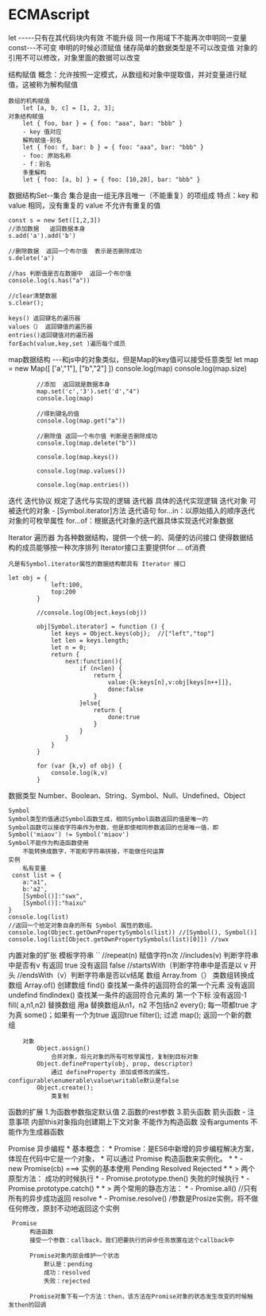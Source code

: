 # ECMAscript
let -----只有在其代码块内有效
		不能升级
		同一作用域下不能再次申明同一变量
const---不可变
		申明的时候必须赋值
		储存简单的数据类型是不可以改变值
		对象的引用不可以修改，对象里面的数据可以改变

结构赋值
	概念：允许按照一定模式，从数组和对象中提取值，并对变量进行赋值，这被称为解构赋值

	数组的机构赋值
		let [a, b, c] = [1, 2, 3];
	对象结构赋值
		let { foo, bar } = { foo: "aaa", bar: "bbb" }
		- key 值对应
		解构赋值-别名
		let { foo: f, bar: b } = { foo: "aaa", bar: "bbb" }
		- foo: 原始名称
		- f：别名
		多重解构
		let { foo: [a, b] } = { foo: [10,20], bar: "bbb" }

数据结构Set--集合
	集合是由一组无序且唯一（不能重复）的项组成
	特点：key 和 value  相同，没有重复的 value
	不允许有重复的值

	const s = new Set([1,2,3])
	//添加数据   返回数据本身
	s.add('a').add('b')

	//删除数据  返回一个布尔值  表示是否删除成功
	s.delete('a')

	//has 判断值是否在数据中  返回一个布尔值
	console.log(s.has("a"))

	//clear清楚数据
	s.clear();

	keys() 返回键名的遍历器
	values（） 返回键值的遍历器
	entries()返回键值对的遍历器
	forEach(value,key,set )遍历每个成员

map数据结构
    ---和js中的对象类似，但是Map的key值可以接受任意类型
	let map = new Map([
				['a',"1"],
				["b","2"]
			])
			console.log(map)
			console.log(map.size)

			//添加  返回就是数据本身
			map.set('c','3').set('d',"4")
			console.log(map)

			//得到键名的值
			console.log(map.get("a"))

			//删除值 返回一个布尔值 判断是否删除成功
			console.log(map.delete("b"))

			console.log(map.keys())

			console.log(map.values())

			console.log(map.entries())

迭代
	迭代协议
		规定了迭代与实现的逻辑
	迭代器
		具体的迭代实现逻辑
	迭代对象
		可被迭代的对象 - [Symbol.iterator]方法
	迭代语句
		for...in：以原始插入的顺序迭代对象的可枚举属性
		for...of：根据迭代对象的迭代器具体实现迭代对象数据

Iterator 遍历器
	为各种数据结构，提供一个统一的、简便的访问接口
	使得数据结构的成员能够按一种次序排列
	Iterator接口主要提供for ... of消费

	凡是有Symbol.iterator属性的数据结构都具有 Iterator 接口

	let obj = {
				left:100,
				top:200
			}

			//console.log(Object.keys(obj))

			obj[Symbol.iterator] = function () {
				let keys = Object.keys(obj);  //["left","top"]
				let len = keys.length;
				let n = 0;
				return {
					next:function(){
						if (n<len) {
							return {
								value:{k:keys[n],v:obj[keys[n++]]},
								done:false
							}
						}else{
							return {
								done:true
							}
						}
					}
				}
			}

			for (var {k,v} of obj) {
				console.log(k,v)
			}

数据类型
	Number、Boolean、String、Symbol、Null、Undefined、Object

	Symbol
	Symbol类型的值通过Symbol函数生成，相同Symbol函数返回的值是唯一的
	Symbol函数可以接收字符串作为参数，但是即使相同参数返回的也是唯一值，即 Symbol('miaov') != Symbol('miaov')
	Symbol不能作为构造函数使用
		不能转换成数字，不能和字符串拼接，不能做任何运算
	实例
		私有变量
	 const list = {
        a:"a1",
        b:'a2',
        [Symbol()]:"swx",
        [Symbol()]:"haixu"
    }
    console.log(list)
    //返回一个给定对象自身的所有 Symbol 属性的数组。
    console.log(Object.getOwnPropertySymbols(list)) //[Symbol(), Symbol()]
    console.log(list[Object.getOwnPropertySymbols(list)[0]]) //swx

内置对象的扩张
		模板字符串  ``
			//repeat(n) 赋值字符n次
			//includes(v) 判断字符串中是否有v 有返回 true 没有返回 false
			//startsWith（判断字符串中是否是以 v 开头
			//endsWith（v）判断字符串是否以v结尾
		数组
			 Array.from（）  类数组转换成数组
			 Array.of() 创建数组
			 find() 查找某一条件的返回符合的第一个元素    没有返回undefind
			 findIndex() 查找某一条件的返回符合元素的 第一个下标      没有返回-1
			 fill( a,n1,n2) 替换数组  用a 替换数组从n1，n2  不包括n2
			 every(); 每一项都true 才为真
			 some()；如果有一个为true 返回true
			 filter(); 过滤
			 map(); 返回一个新的数组

		对象
			Object.assign()
			    合并对象，将元对象的所有可枚举属性，复制到目标对象
            Object.defineProperty(obj, prop, descriptor)
                通过 defineProperty 添加或修改的属性，configurable\enumerable\value\writable默认是false
            Object.create();
                类复制


函数的扩展
	1.为函数参数指定默认值
	2.函数的rest参数
	3.箭头函数
	    箭头函数 - 注意事项
    	    内部this对象指向创建期上下文对象
    	    不能作为构造函数
    	    没有arguments
    	    不能作为生成器函数

Promise 异步编程
     * 基本概念：
     *  Promise：是ES6中新增的异步编程解决方案，体现在代码中它是一个对象，
     *          可以通过 Promise 构造函数来实例化。
     *
     *  - new Promise(cb)  ===> 实例的基本使用  Pending Resolved Rejected
     *
     *  > 两个原型方法：
            成功的时候执行
     *    - Promise.prototype.then()
             失败的时候执行
     *    - Promise.prototype.catch()
     *
     *  > 两个常用的静态方法：
     *    - Promise.all()
                 //只有所有的异步成功返回 resolve
     *    - Promise.resolve()
                /参数是Prosize实例，将不做任何修改，原封不动地返回这个实例


     Promise
          构造函数
          接受一个参数：callback，我们把要执行的异步任务放置在这个callback中

          Promise对象内部会维护一个状态
              默认是：pending
              成功：resolved
              失败：rejected

          Promise对象下有一个方法：then，该方法在Promise对象的状态发生改变的时候触发then的回调
